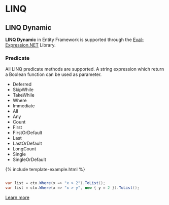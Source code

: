 # LINQ

## LINQ Dynamic

**LINQ Dynamic** in Entity Framework is supported through the [Eval-Expression.NET](http://eval-expression.net/) Library.

### Predicate

All LINQ predicate methods are supported. A string expression which return a Boolean function can be used as parameter.

 - Deferred
 - SkipWhile
 - TakeWhile
 - Where
 - Immediate
 - All
 - Any
 - Count
 - First
 - FirstOrDefault
 - Last
 - LastOrDefault
 - LongCount
 - Single
 - SingleOrDefault


{% include template-example.html %} 
```csharp

var list = ctx.Where(x => "x > 2").ToList();
var list = ctx.Where(x => "x > y", new { y = 2 }).ToList();

```

[Learn more](/linq-dynamic)